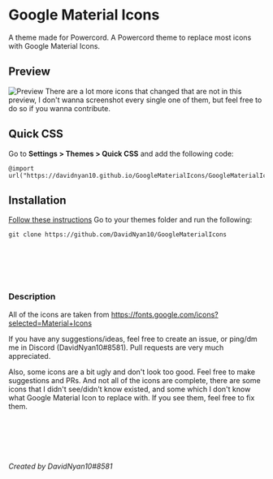 

# Google Material Icons
A theme made for Powercord. A Powercord theme to replace most icons with Google Material Icons. 

## Preview
![Preview](https://cdn.veeps.moe/BRwW1R.png)
There are a lot more icons that changed that are not in this preview, I don't wanna screenshot every single one of them, but feel free to do so if you wanna contribute. 


## Quick CSS
Go to **Settings > Themes > Quick CSS** and add the following code:

    @import url("https://davidnyan10.github.io/GoogleMaterialIcons/GoogleMaterialIcons.css");

## Installation
[Follow these instructions](https://canary.discord.com/channels/538759280057122817/755015869914152981/760885231900426271)
Go to your themes folder and run the following:

    git clone https://github.com/DavidNyan10/GoogleMaterialIcons


<br/>
<br/>
<br/>
<br/>
   
### Description
All of the icons are taken from https://fonts.google.com/icons?selected=Material+Icons
    
If you have any suggestions/ideas, feel free to create an issue, or ping/dm me in Discord (DavidNyan10#8581). Pull requests are very much appreciated. 

Also, some icons are a bit ugly and don't look too good. Feel free to make suggestions and PRs. And not all of the icons are complete, there are some icons that I didn't see/didn't know existed, and some which I don't know what Google Material Icon to replace with. If you see them, feel free to fix them. 

<br/>
<br/>
<br/>
<br/>

###### Created by DavidNyan10#8581